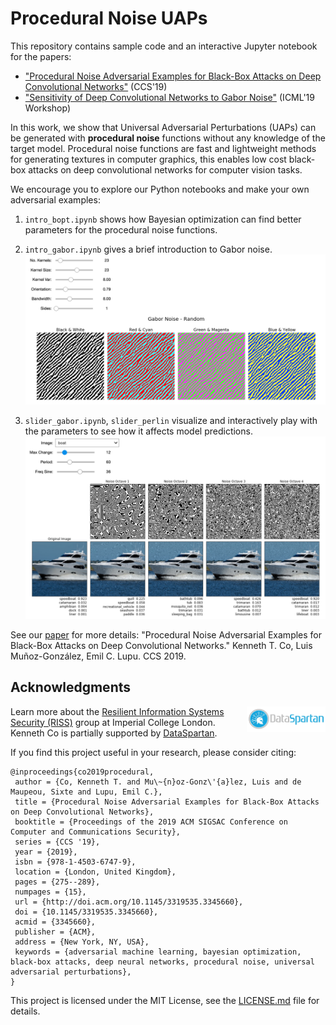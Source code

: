# Procedural Noise UAPs

This repository contains sample code and an interactive Jupyter notebook for the papers:

* ["Procedural Noise Adversarial Examples for Black-Box Attacks on Deep Convolutional Networks"](https://dl.acm.org/citation.cfm?id=3345660) (CCS'19)
* ["Sensitivity of Deep Convolutional Networks to Gabor Noise"](https://openreview.net/forum?id=HJx08NSnnE) (ICML'19 Workshop)

In this work, we show that Universal Adversarial Perturbations (UAPs) can be generated with **procedural noise** functions without any knowledge of the target model. Procedural noise functions are fast and lightweight methods for generating textures in computer graphics, this enables low cost black-box attacks on deep convolutional networks for computer vision tasks. 

We encourage you to explore our Python notebooks and make your own adversarial examples:

1. `intro_bopt.ipynb` shows how Bayesian optimization can find better parameters for the procedural noise functions.

2. `intro_gabor.ipynb` gives a brief introduction to Gabor noise. 
![slider](docs/intro.png)

3. `slider_gabor.ipynb`, `slider_perlin` visualize and interactively play with the parameters to see how it affects model predictions.
![slider](docs/slider.png)

See our [paper](https://dl.acm.org/citation.cfm?id=3345660) for more details: "Procedural Noise Adversarial Examples for Black-Box Attacks on Deep Convolutional Networks." Kenneth T. Co, Luis Muñoz-González, Emil C. Lupu. CCS 2019.


## Acknowledgments
<img src="docs/dataspartan.jpeg" align="right" width="25%">

Learn more about the [Resilient Information Systems Security (RISS)](http://rissgroup.org/) group at Imperial College London. Kenneth Co is partially supported by [DataSpartan](http://dataspartan.co.uk/).

If you find this project useful in your research, please consider citing:

```
@inproceedings{co2019procedural,
 author = {Co, Kenneth T. and Mu\~{n}oz-Gonz\'{a}lez, Luis and de Maupeou, Sixte and Lupu, Emil C.},
 title = {Procedural Noise Adversarial Examples for Black-Box Attacks on Deep Convolutional Networks},
 booktitle = {Proceedings of the 2019 ACM SIGSAC Conference on Computer and Communications Security},
 series = {CCS '19},
 year = {2019},
 isbn = {978-1-4503-6747-9},
 location = {London, United Kingdom},
 pages = {275--289},
 numpages = {15},
 url = {http://doi.acm.org/10.1145/3319535.3345660},
 doi = {10.1145/3319535.3345660},
 acmid = {3345660},
 publisher = {ACM},
 address = {New York, NY, USA},
 keywords = {adversarial machine learning, bayesian optimization, black-box attacks, deep neural networks, procedural noise, universal adversarial perturbations},
}
```
This project is licensed under the MIT License, see the [LICENSE.md](LICENSE.md) file for details.
